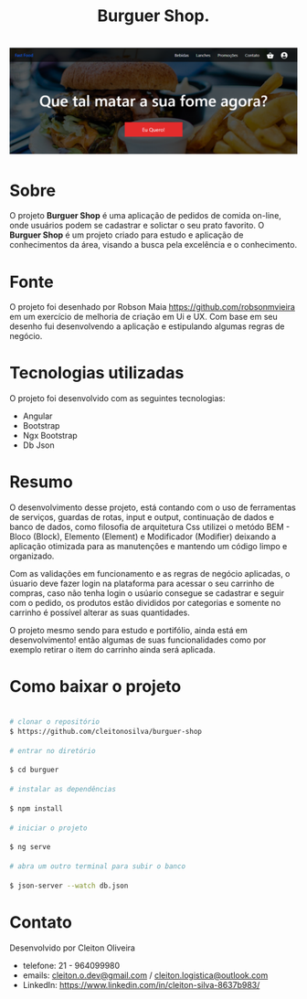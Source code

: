<h1 align="center">
        Burguer Shop. 
</h1>
<h1>
    <img src="src\assets\img\burguerReadme.png">

</h1>

# Sobre

O projeto **Burguer Shop** é uma aplicação de pedidos de comida on-line, onde usuários podem se cadastrar e solictar o seu prato favorito. 
O **Burguer Shop** é um projeto criado para estudo e aplicação de conhecimentos da área, visando a busca pela excelência e o conhecimento.


# Fonte 

O projeto foi desenhado por Robson Maia https://github.com/robsonmvieira em um exercício de melhoria de criação em Ui e UX. Com base em seu desenho fui desenvolvendo a aplicação e estipulando algumas regras de negócio. 


# Tecnologias utilizadas

O projeto foi desenvolvido com as seguintes tecnologias:
- Angular 
- Bootstrap
- Ngx Bootstrap 
- Db Json 

# Resumo 

O desenvolvimento desse projeto, está contando com o uso de ferramentas de serviços, guardas de rotas, input e output, continuação de dados e banco de dados, como filosofia de arquitetura Css utilizei o metódo BEM - Bloco (Block), Elemento (Element) e Modificador (Modifier) deixando a aplicação otimizada para as manutenções e mantendo um código limpo e organizado. 

Com as validações em funcionamento e as regras de negócio aplicadas, o úsuario deve fazer login na plataforma para acessar o seu carrinho de compras, caso não tenha login o usúario consegue se cadastrar e seguir com o pedido, os produtos estão divididos por categorias e somente no carrinho é possível alterar as suas quantidades. 

O projeto mesmo sendo para estudo e portifólio, ainda está em desenvolvimento! então algumas de suas funcionalidades como por exemplo retirar o item do carrinho ainda será aplicada. 


# Como baixar o projeto 

```bash

# clonar o repositório 
$ https://github.com/cleitonosilva/burguer-shop

# entrar no diretório 

$ cd burguer

# instalar as dependências 

$ npm install 

# iniciar o projeto

$ ng serve 

# abra um outro terminal para subir o banco

$ json-server --watch db.json


```


# Contato
Desenvolvido por Cleiton Oliveira
- telefone: 21 - 964099980
- emails: cleiton.o.dev@gmail.com / cleiton.logistica@outlook.com
- LinkedIn: https://www.linkedin.com/in/cleiton-silva-8637b983/

